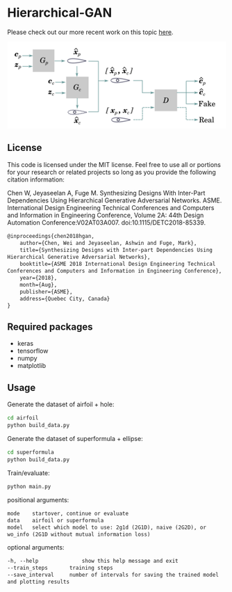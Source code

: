 # Hierarchical-GAN

Please check out our more recent work on this topic [here](https://github.com/IDEALLab/hgan_jmd_2019).

![Alt text](/architecture.png)

## License
This code is licensed under the MIT license. Feel free to use all or portions for your research or related projects so long as you provide the following citation information:

Chen W, Jeyaseelan A, Fuge M. Synthesizing Designs With Inter-Part Dependencies Using Hierarchical Generative Adversarial Networks. ASME. International Design Engineering Technical Conferences and Computers and Information in Engineering Conference, Volume 2A: 44th Design Automation Conference:V02AT03A007. doi:10.1115/DETC2018-85339.

    @inproceedings{chen2018hgan,
        author={Chen, Wei and Jeyaseelan, Ashwin and Fuge, Mark},
        title={Synthesizing Designs with Inter-part Dependencies Using Hierarchical Generative Adversarial Networks},
        booktitle={ASME 2018 International Design Engineering Technical Conferences and Computers and Information in Engineering Conference},
        year={2018},
        month={Aug},
        publisher={ASME},
        address={Quebec City, Canada}
    }

## Required packages

- keras
- tensorflow
- numpy
- matplotlib

## Usage

Generate the dataset of airfoil + hole:

```bash
cd airfoil
python build_data.py
```

Generate the dataset of superformula + ellipse:

```bash
cd superformula
python build_data.py
```

Train/evaluate:

```bash
python main.py
```

positional arguments:
    
```
mode	startover, continue or evaluate
data	airfoil or superformula
model	select which model to use: 2g1d (2G1D), naive (2G2D), or wo_info (2G1D without mutual information loss)
```

optional arguments:

```
-h, --help            	show this help message and exit
--train_steps		training steps
--save_interval 	number of intervals for saving the trained model and plotting results
```

